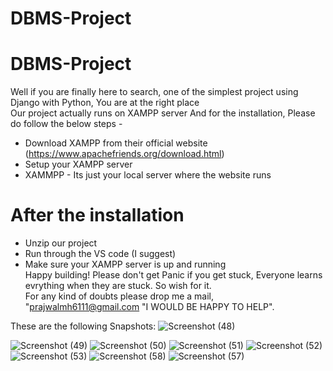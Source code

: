 # DBMS-Project
# DBMS-Project
Well if you are finally here to search, one of the simplest project using Django with Python, You are at the right place
<br> Our project actually runs on XAMPP server
And for the installation, Please do follow the below steps -
* Download XAMPP from their official website (https://www.apachefriends.org/download.html)
* Setup your XAMPP server 
* XAMMPP - Its just your local server where the website runs
# After the installation 
*  Unzip our project 
* Run through the VS code (I suggest)
* Make sure your XAMPP server is up and running 
<br> Happy building! Please don't get Panic if you get stuck, Everyone learns evrything when they are stuck. So wish for it.
<br> For any kind of doubts please drop me a mail, "prajwalmh6111@gmail.com "I WOULD BE HAPPY TO HELP".

These are the following Snapshots: 
![Screenshot (48)](https://user-images.githubusercontent.com/120583820/214115125-b7788e90-eb56-43df-a3a3-c3b0fd831e20.png)

![Screenshot (49)](https://user-images.githubusercontent.com/120583820/214114636-8b316894-5509-4df0-ae0e-d7e56bcd44a3.png) 
![Screenshot (50)](https://user-images.githubusercontent.com/120583820/214115048-a50bc1a0-8193-4e1b-9871-49af0b115325.png)
![Screenshot (51)](https://user-images.githubusercontent.com/120583820/214115062-6fe52564-156e-48f0-9dd0-b9318dca980c.png)
![Screenshot (52)](https://user-images.githubusercontent.com/120583820/214115068-9bd345c4-9694-41a9-abea-d59add69259d.png)
![Screenshot (53)](https://user-images.githubusercontent.com/120583820/214115072-fb982cd3-6114-44ac-858a-77e72785d8b0.png)
![Screenshot (58)](https://user-images.githubusercontent.com/120583820/214115080-996c0dfd-9457-4429-a274-629d0539a5a8.png)
![Screenshot (57)](https://user-images.githubusercontent.com/120583820/214115092-9b7307cf-10d0-45f8-ac44-3f3f8f2a89eb.png)
